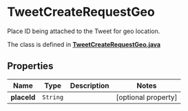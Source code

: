 

# TweetCreateRequestGeo

Place ID being attached to the Tweet for geo location.

The class is defined in **[TweetCreateRequestGeo.java](../../src/main/java/example/micronaut/model/TweetCreateRequestGeo.java)**

## Properties

Name | Type | Description | Notes
------------ | ------------- | ------------- | -------------
**placeId** | `String` |  |  [optional property]



